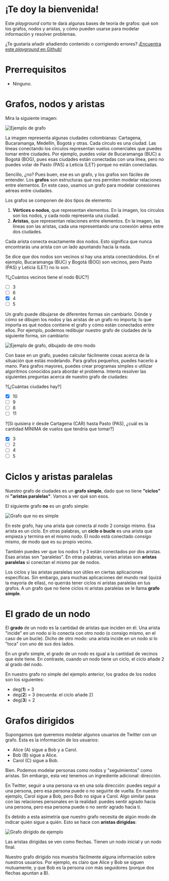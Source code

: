 # ¡Te doy la bienvenida!

Este *playground* corto te dará algunas bases de teoría de grafos: qué son los grafos, nodos y aristas, y cómo pueden usarse para modelar información y resolver problemas.

¿Te gustaría añadir añadiendo contenido o corrigiendo errores? [¡Encuentra este *playground* en Github!](https://github.com/Racso/playground-eZSNYBkF)

# Prerrequisitos
* Ninguno.

# Grafos, nodos y aristas

Mira la siguiente imagen:

![Ejemplo de grafo](cities.png "")

La imagen representa algunas ciudades colombianas: Cartagena, Bucaramanga, Medellín, Bogotá y otras. Cada círculo es una ciudad. Las líneas conectando los círculos representan vuelos comerciales que puedes tomar entre ciudades. Por ejemplo, puedes volar de Bucaramanga (BUC) a Bogotá (BOG), pues esas ciudades están conectadas con una línea, pero no puedes volar de Pasto (PAS) a Leticia (LET) porque no están conectadas.

Sencillo, ¿no? Pues buen, ese es un grafo, y los grafos son fáciles de entender. Los **grafos** son estructuras que nos permiten modelar relaciones entre elementos. En este caso, usamos un grafo para modelar conexiones aéreas entre ciudades.

Los grafos se componen de dos tipos de elemento:
1. **Vértices o nodos**, que representan elementos. En la imagen, los círculos son los nodos, y cada nodo representa una ciudad.
2. **Aristas**, que representan relaciones entre elementos. En la imagen, las líneas son las aristas, cada una representando una conexión aérea entre dos ciudades.

Cada arista conecta exactamente dos nodos. Esto significa que nunca encontrarás una arista con un lado apuntando hacia la nada.

Se dice que dos nodos son vecinos si hay una arista conectándolos. En el ejemplo, Bucaramanga (BUC) y Bogotá (BOG) son vecinos, pero Pasto (PAS) y Leticia (LET) no lo son.

?[¿Cuántos vecinos tiene el nodo BUC?]
-[ ] 3
-[ ] 6
-[x] 4
-[ ] 5

Un grafo puede dibujarse de diferentes formas sin cambiarlo. Dónde y cómo se dibujen los nodos y las aristas de un grafo no importa; lo que importa es qué nodos contiene el grafo y cómo están conectados entre ellos. Por ejemplo, podemos redibujar nuestro grafo de ciudades de la siguiente forma, sin cambiarlo:

![Ejemplo de grafo, dibujado de otro modo](cities-2.png "")

Con base en un grafo, puedes calcular fácilmente cosas acerca de la situación que estás modelando. Para grafos pequeños, puedes hacerlo a mano. Para grafos mayores, puedes crear programas simples o utilizar algoritmos conocidos para abordar el problema. Intenta resolver las siguientes preguntas acerca de nuestro grafo de ciudades:

?[¿Cuántas ciudades hay?]
-[x] 10
-[ ] 9
-[ ] 8
-[ ] 11

?[Si quisiera ir desde Cartagena (CAR) hasta Pasto (PAS), ¿cuál es la cantidad MÍNIMA de vuelos que tendría que tomar?]
-[x] 3
-[ ] 2
-[ ] 4
-[ ] 5

# Ciclos y aristas paralelas

Nuestro grafo de ciudades es un **grafo simple**, dado que no tiene **"ciclos"** ni **"aristas paralelas"**. Vamos a ver qué son esos.

El siguiente grafo **no** es un grafo simple:

![Grafo que no es simple](nosimple.png "")

En este grafo, hay una arista que conecta al nodo 2 consigo mismo. Esa arista es un ciclo. En otras palabras, un **ciclo o bucle** es una arista que empieza y termina en el mismo nodo. El nodo está conectado consigo mismo, de modo que es su propio vecino.

También puedes ver que los nodos 1 y 3 están conectados por dos aristas. Esas aristas son "paralelas". En otras palabras, varias aristas son **aristas paralelas** si conectan el mismo par de nodos.

Los ciclos y las aristas paralelas son útiles en ciertas aplicaciones específicas. Sin embargo, para muchas aplicaciones del mundo real (quizá la mayoría de ellas), no querrás tener ciclos ni aristas paralelas en tus grafos. A un grafo que no tiene ciclos ni aristas paralelas se le llama **grafo simple**.

# El grado de un nodo
El **grado** de un nodo es la cantidad de aristas que inciden en él. Una arista "incide" en un nodo si lo conecta con otro nodo (o consigo mismo, en el caso de un bucle). Dicho de otro modo: una arista incide en un nodo si lo "toca" con uno de sus dos lados.

En un grafo simple, el grado de un nodo es igual a la cantidad de vecinos que éste tiene. En contraste, cuando un nodo tiene un ciclo, el ciclo añade 2 al grado del nodo.

En nuestro grafo no simple del ejemplo anterior, los grados de los nodos son los siguientes:
* deg(**1**) = 3
* deg(**2**) = 3 (recuerda: el ciclo añade 2)
* deg(**3**) = 2

# Grafos dirigidos

Supongamos que queremos modelar algunos usuarios de Twitter con un grafo. Esta es la información de los usuarios:

- Alice (A) sigue a Bob y a Carol.
- Bob (B) sigue a Alice.
- Carol (C) sigue a Bob.

Bien. Podemos modelar personas como nodos y "seguimientos" como aristas. Sin embargo, esta vez tenemos un ingrediente adicional: dirección.

En Twitter, seguir a una persona va en una sola dirección: puedes seguir a una persona, pero esa persona puede o no seguirte de vuelta. En nuestro ejemplo, Carol sigue a Bob, pero Bob no sigue a Carol. Algo similar pasa con las relaciones personales en la realidad: puedes sentir agrado hacia una persona, pero esa persona puede o no sentir agrado hacia ti.

Es debido a esta asimetría que nuestro grafo necesita de algún modo de indicar quién sigue a quién. Esto se hace con **aristas dirigidas**:

![Grafo dirigido de ejemplo](twitter.png "")

Las aristas dirigidas se ven como flechas. Tienen un nodo inicial y un nodo final.

Nuestro grafo dirigido nos muestra fácilmente alguna información sobre nuestros usuarios. Por ejemplo, es claro que Alice y Bob se siguen mutuamente, y que Bob es la persona con más seguidores (porque dos flechas apuntan a B).
